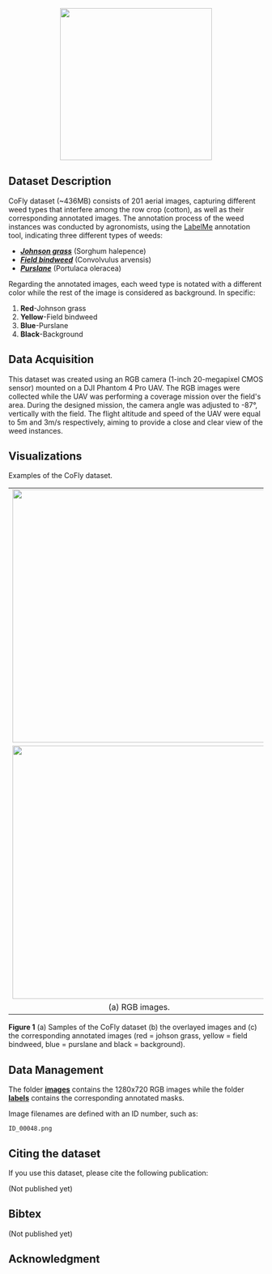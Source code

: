 <p align="center">
<img src="https://user-images.githubusercontent.com/77329407/105342573-3040e900-5be9-11eb-92df-7c09392b1e0c.png" width="300" />

## Dataset Description
CoFly dataset (~436MB) consists of 201 aerial images, capturing different weed types that interfere among the row crop (cotton),
as well as their corresponding annotated images. The annotation process of the weed instances was conducted by agronomists, using 
the [LabelMe](https://github.com/wkentaro/labelme) annotation tool, indicating three different types of weeds: 

- *[__Johnson grass__](https://en.wikipedia.org/wiki/Johnson_grass)* (Sorghum halepence)
- *[__Field bindweed__](https://en.wikipedia.org/wiki/Convolvulus_arvensis)* (Convolvulus arvensis)
- *[__Purslane__](https://en.wikipedia.org/wiki/Portulaca_oleracea)* (Portulaca oleracea)

Regarding the annotated images, each weed type is notated with a different color while the rest of the image is considered as background.
In specific:

1. __Red__-Johnson grass
2. __Yellow__-Field bindweed
3. __Blue__-Purslane
4. __Black__-Background

<!--The way that this dataset can be used is entirely up to the users.-->

## Data Acquisition
This dataset was created using an RGB camera (1-inch 20-megapixel CMOS sensor) mounted on a DJI Phantom 4 Pro UAV. The RGB images were 
collected while the UAV was performing a coverage mission over the field's area. During the designed mission, the camera angle was adjusted
to -87°, vertically with the field. The flight altitude and speed of the UAV were equal to 5m and 3m/s respectively, aiming to provide a close
and clear view of the weed instances. 


## Visualizations
Examples of the CoFly dataset.
<table class="center">
  <tr class="center">
    <td><img src="https://user-images.githubusercontent.com/77329407/105166768-7da55380-5b20-11eb-9188-10115eb3f715.png" width="500" /></td>
    <td><img src="https://user-images.githubusercontent.com/80778287/111444158-bd4c7e00-8712-11eb-8d06-be03dc1ce5d9.png" width="500"/></td>
    <td><img src="https://user-images.githubusercontent.com/77329407/105493307-e2e47a80-5cc1-11eb-91bd-53acc47f4a3c.png" width="500" /></td>
    </tr>
  <tr class="center">
    <td><img src="https://user-images.githubusercontent.com/77329407/107168936-5cb87b80-69c5-11eb-83ef-5e104d4db5f0.png" width="500" /></td>
    <td><img src="https://user-images.githubusercontent.com/80778287/111445476-1d8fef80-8714-11eb-9776-8d280819aee1.png" width="500"/></td>
    <td><img src="https://user-images.githubusercontent.com/77329407/107168970-6cd05b00-69c5-11eb-9bf5-07bb069652dd.png" width="500" /></td>
  </tr>
  <tr align="center">
    <td>(a) RGB images.</td>
    <td>(b) Overlayed images.</td>
    <td>(b) Annotated images.</td>
  </tr>
</table>

 **Figure 1** (a) Samples of the CoFly dataset (b) the overlayed images and (c) the corresponding annotated images (red = johson grass, yellow =  field bindweed, blue = 
purslane and black = background).



## Data Management
The folder [**images**](https://github.com/CoFly-project/CoFly-dataset/tree/main/images) contains the 1280x720 RGB images while the folder 
[**labels**](https://github.com/CoFly-project/CoFly-dataset/tree/main/labels) contains the corresponding annotated masks. 

Image filenames are defined with an ID number, such as:

```
ID_00048.png
```

## Citing the dataset
If you use this dataset, please cite the following publication:

(Not published yet)

## Bibtex
(Not published yet)

## Acknowledgment
